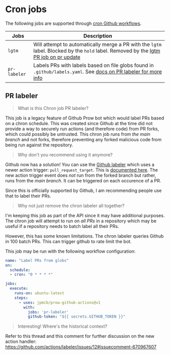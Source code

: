 # Cron jobs

The following jobs are supported through [cron Github workflows]().

Jobs | Description
--- | ---
`lgtm` | Will attempt to automatically merge a PR with the `lgtm` label. Blocked by the `hold` label. Removed by the [lgtm PR job on pr update](./pr-jobs.md)
`pr-labeler` | Labels PRs with labels based on file globs found in `.github/labels.yaml`. See [docs on PR labeler for more info](pr-labeling.md)

## PR labeler
> What is this Chron job PR labeler?

This job is a legacy feature of Github Prow bot which would label PRs
based on a chron schedule. This was created since Github at the time did not provide a way
to securely run actions (and therefore code) from PR forks, which could possibly be untrusted. 
This chron job runs from _the main branch_ and not forks, therefore preventing any
forked malicious code from being run against the repository.

> Why don't you recommend using it anymore?

Github now has a solution! You can use the [Github labeler](https://github.com/actions/labeler)
which uses a newer action trigger: `pull_request_target`.
This is [documented here](https://github.com/actions/labeler/blob/main/README.md).
The new action trigger event does _not_ run from the forked branch
but rather, runs from the _main branch_. It can be triggered on each occurence of a PR.

Since this is officially supported by Github, I am recommending people use that to label their PRs.

> Why not just remove the chron labeler all together?

I'm keeping this job as part of the API since it may have additional purposes.
The chron job will attempt to run on _all PRs_ in a repository
which may be useful if a repository needs to batch label all their PRs.
 
However, this has some known limitations. The chron labeler queries Github in 100 batch PRs.
This can trigger github to rate limit the bot.

This job may be run with the following workflow configuration:
```yml
name: "Label PRs from globs"
on:
  schedule:
  - cron: "0 * * * *"

jobs:
  execute:
    runs-on: ubuntu-latest
    steps:
      - uses: jpmcb/prow-github-actions@v1
        with:
          jobs: 'pr-labeler'
          github-token: "${{ secrets.GITHUB_TOKEN }}"
```

> Interesting! Where's the historical context?

Refer to this thread and this comment for further discussion on the new action handler:
https://github.com/actions/labeler/issues/12#issuecomment-670967607
